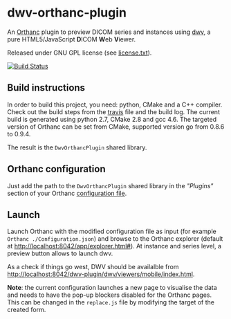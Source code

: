 dwv-orthanc-plugin
==================

An [Orthanc](http://www.orthanc-server.com/) plugin to preview DICOM series and instances using  [dwv](https://github.com/ivmartel/dwv/wiki), a pure HTML5/JavaScript **D**ICOM **W**eb **V**iewer.

Released under GNU GPL license (see [license.txt](license.txt)). 
 
[![Build Status](https://travis-ci.org/ivmartel/dwv-orthanc-plugin.svg?branch=master)](https://travis-ci.org/ivmartel/dwv-orthanc-plugin)

Build instructions
------------------
In order to build this project, you need: python, CMake and a C++ compiler. Check out the build steps from the [travis](https://github.com/ivmartel/dwv-orthanc-plugin/blob/master/.travis.yml) file and the build log. The current build is generated using python 2.7, CMake 2.8 and gcc 4.6. The targeted version of Orthanc can be set from CMake, supported version go from 0.8.6 to 0.9.4.

The result is the `DwvOrthancPlugin` shared library.

Orthanc configuration
---------------------
Just add the path to the `DwvOrthancPlugin` shared library in the *"Plugins"* section of your Orthanc [configuration file](https://orthanc.chu.ulg.ac.be/book/users/configuration.html). 

Launch
---------------------
Launch Orthanc with the modified configuration file as input (for example `Orthanc ./Configuration.json`) and browse to the Orthanc explorer (default at [http://localhost:8042/app/explorer.html#](http://localhost:8042/app/explorer.html#)). At instance and series level, a preview button allows to launch dwv.

As a check if things go west, DWV should be availalble from [http://localhost:8042/dwv-plugin/dwv/viewers/mobile/index.html](http://localhost:8042/dwv-plugin/dwv/viewers/mobile/index.html).

**Note**: the current configuration launches a new page to visualise the data and needs to have the pop-up blockers disabled for the Orthanc pages. This can be changed in the `replace.js` file by modifying the target of the created form.
